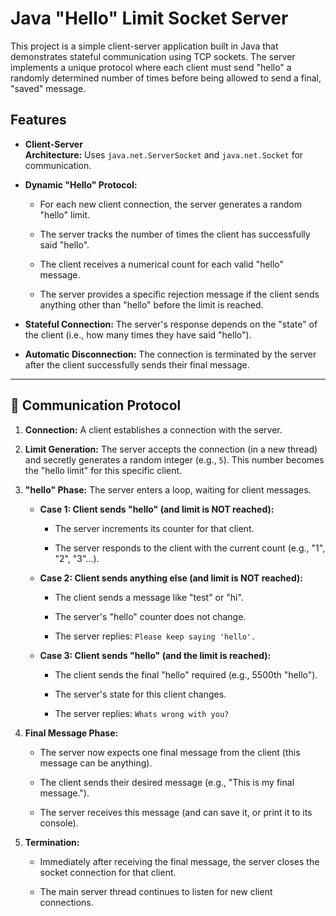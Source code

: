 # Java "Hello" Limit Socket Server

This project is a simple client-server application built in Java that demonstrates stateful communication using TCP sockets. The server implements a unique protocol where each client must send "hello" a randomly determined number of times before being allowed to send a final, "saved" message.

## Features

- **Client-Server Architecture:** Uses `java.net.ServerSocket` and `java.net.Socket` for communication.
    
- **Dynamic "Hello" Protocol:**
    
    - For each new client connection, the server generates a random "hello" limit.
        
    - The server tracks the number of times the client has successfully said "hello".
        
    - The client receives a numerical count for each valid "hello" message.
        
    - The server provides a specific rejection message if the client sends anything other than "hello" before the limit is reached.
        
- **Stateful Connection:** The server's response depends on the "state" of the client (i.e., how many times they have said "hello").
    
- **Automatic Disconnection:** The connection is terminated by the server after the client successfully sends their final message.

---
## 💬 Communication Protocol

1. **Connection:** A client establishes a connection with the server.
    
2. **Limit Generation:** The server accepts the connection (in a new thread) and secretly generates a random integer (e.g., `5`). This number becomes the "hello limit" for this specific client.
    
3. **"hello" Phase:** The server enters a loop, waiting for client messages.
    
    - **Case 1: Client sends "hello" (and limit is NOT reached):**
        
        - The server increments its counter for that client.
            
        - The server responds to the client with the current count (e.g., "1", "2", "3"...).
            
    - **Case 2: Client sends anything else (and limit is NOT reached):**
        
        - The client sends a message like "test" or "hi".
            
        - The server's "hello" counter does not change.
            
        - The server replies: `Please keep saying 'hello'.`
            
    - **Case 3: Client sends "hello" (and the limit is reached):**
        
        - The client sends the final "hello" required (e.g., 5500th "hello").
            
        - The server's state for this client changes.
            
        - The server replies: `Whats wrong with you?`
            
4. **Final Message Phase:**
    
    - The server now expects one final message from the client (this message can be anything).
        
    - The client sends their desired message (e.g., "This is my final message.").
        
    - The server receives this message (and can save it, or print it to its console).
        
5. **Termination:**
    
    - Immediately after receiving the final message, the server closes the socket connection for that client.
        
    - The main server thread continues to listen for new client connections.
        
